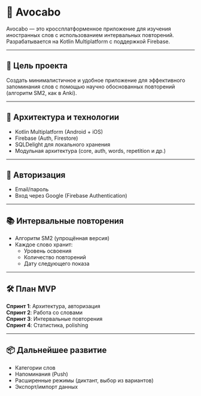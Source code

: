 # 📘 Avocabo

Avocabo — это кроссплатформенное приложение для изучения иностранных слов с использованием интервальных повторений. Разрабатывается на Kotlin Multiplatform с поддержкой Firebase.

---

## 🚀 Цель проекта

Создать минималистичное и удобное приложение для эффективного запоминания слов с помощью научно обоснованных повторений (алгоритм SM2, как в Anki).

---

## 🧱 Архитектура и технологии

- Kotlin Multiplatform (Android + iOS)
- Firebase (Auth, Firestore)
- SQLDelight для локального хранения
- Модульная архитектура (core, auth, words, repetition и др.)

---

## 🔑 Авторизация

- Email/пароль
- Вход через Google (Firebase Authentication)

---

## 📚 Интервальные повторения

- Алгоритм SM2 (упрощённая версия)
- Каждое слово хранит:
    - Уровень освоения
    - Количество повторений
    - Дату следующего показа

---

## 🛠 План MVP

**Спринт 1**: Архитектура, авторизация  
**Спринт 2**: Работа со словами  
**Спринт 3**: Интервальные повторения  
**Спринт 4**: Статистика, polishing

---

## 📦 Дальнейшее развитие

- Категории слов
- Напоминания (Push)
- Расширенные режимы (диктант, выбор из вариантов)
- Экспорт/импорт данных